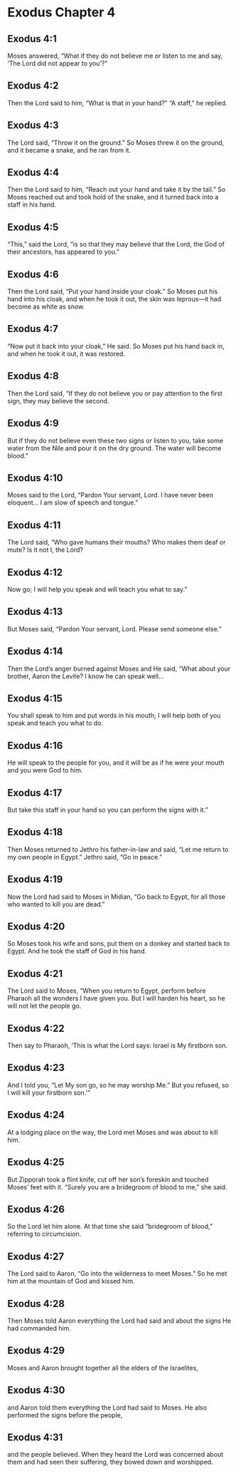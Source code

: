 # Exodus Chapter 4

## Exodus 4:1
Moses answered, “What if they do not believe me or listen to me and say, ‘The Lord did not appear to you’?”

## Exodus 4:2
Then the Lord said to him, “What is that in your hand?” “A staff,” he replied.

## Exodus 4:3
The Lord said, “Throw it on the ground.” So Moses threw it on the ground, and it became a snake, and he ran from it.

## Exodus 4:4
Then the Lord said to him, “Reach out your hand and take it by the tail.” So Moses reached out and took hold of the snake, and it turned back into a staff in his hand.

## Exodus 4:5
“This,” said the Lord, “is so that they may believe that the Lord, the God of their ancestors, has appeared to you.”

## Exodus 4:6
Then the Lord said, “Put your hand inside your cloak.” So Moses put his hand into his cloak, and when he took it out, the skin was leprous—it had become as white as snow.

## Exodus 4:7
“Now put it back into your cloak,” He said. So Moses put his hand back in, and when he took it out, it was restored.

## Exodus 4:8
Then the Lord said, “If they do not believe you or pay attention to the first sign, they may believe the second.

## Exodus 4:9
But if they do not believe even these two signs or listen to you, take some water from the Nile and pour it on the dry ground. The water will become blood.”

## Exodus 4:10
Moses said to the Lord, “Pardon Your servant, Lord. I have never been eloquent... I am slow of speech and tongue.”

## Exodus 4:11
The Lord said, “Who gave humans their mouths? Who makes them deaf or mute? Is it not I, the Lord?

## Exodus 4:12
Now go; I will help you speak and will teach you what to say.”

## Exodus 4:13
But Moses said, “Pardon Your servant, Lord. Please send someone else.”

## Exodus 4:14
Then the Lord’s anger burned against Moses and He said, “What about your brother, Aaron the Levite? I know he can speak well...

## Exodus 4:15
You shall speak to him and put words in his mouth; I will help both of you speak and teach you what to do.

## Exodus 4:16
He will speak to the people for you, and it will be as if he were your mouth and you were God to him.

## Exodus 4:17
But take this staff in your hand so you can perform the signs with it.”

## Exodus 4:18
Then Moses returned to Jethro his father-in-law and said, “Let me return to my own people in Egypt.” Jethro said, “Go in peace.”

## Exodus 4:19
Now the Lord had said to Moses in Midian, “Go back to Egypt, for all those who wanted to kill you are dead.”

## Exodus 4:20
So Moses took his wife and sons, put them on a donkey and started back to Egypt. And he took the staff of God in his hand.

## Exodus 4:21
The Lord said to Moses, “When you return to Egypt, perform before Pharaoh all the wonders I have given you. But I will harden his heart, so he will not let the people go.

## Exodus 4:22
Then say to Pharaoh, ‘This is what the Lord says: Israel is My firstborn son.

## Exodus 4:23
And I told you, “Let My son go, so he may worship Me.” But you refused, so I will kill your firstborn son.’”

## Exodus 4:24
At a lodging place on the way, the Lord met Moses and was about to kill him.

## Exodus 4:25
But Zipporah took a flint knife, cut off her son’s foreskin and touched Moses’ feet with it. “Surely you are a bridegroom of blood to me,” she said.

## Exodus 4:26
So the Lord let him alone. At that time she said “bridegroom of blood,” referring to circumcision.

## Exodus 4:27
The Lord said to Aaron, “Go into the wilderness to meet Moses.” So he met him at the mountain of God and kissed him.

## Exodus 4:28
Then Moses told Aaron everything the Lord had said and about the signs He had commanded him.

## Exodus 4:29
Moses and Aaron brought together all the elders of the Israelites,

## Exodus 4:30
and Aaron told them everything the Lord had said to Moses. He also performed the signs before the people,

## Exodus 4:31
and the people believed. When they heard the Lord was concerned about them and had seen their suffering, they bowed down and worshipped.

